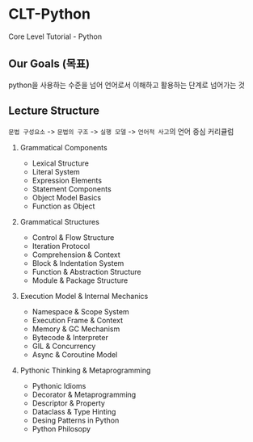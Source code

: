# CLT-Python

Core Level Tutorial - Python

## Our Goals (목표)

python을 사용하는 수준을 넘어 언어로서 이해하고 활용하는 단계로 넘어가는 것

## Lecture Structure

`문법 구성요소` -> `문법의 구조` -> `실행 모델` -> `언어적 사고`의 언어 중심 커리큘럼

1. Grammatical Components

   - Lexical Structure
   - Literal System
   - Expression Elements
   - Statement Components
   - Object Model Basics
   - Function as Object

2. Grammatical Structures

   - Control & Flow Structure
   - Iteration Protocol
   - Comprehension & Context
   - Block & Indentation System
   - Function & Abstraction Structure
   - Module & Package Structure

3. Execution Model & Internal Mechanics

   - Namespace & Scope System
   - Execution Frame & Context
   - Memory & GC Mechanism
   - Bytecode & Interpreter
   - GIL & Concurrency
   - Async & Coroutine Model

4. Pythonic Thinking & Metaprogramming

   - Pythonic Idioms
   - Decorator & Metaprogramming
   - Descriptor & Property
   - Dataclass & Type Hinting
   - Desing Patterns in Python
   - Python Philosopy
